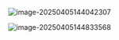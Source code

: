 ![image-20250405144042307](C:\Users\Emerson\AppData\Roaming\Typora\typora-user-images\image-20250405144042307.png)

![image-20250405144833568](C:\Users\Emerson\AppData\Roaming\Typora\typora-user-images\image-20250405144833568.png)